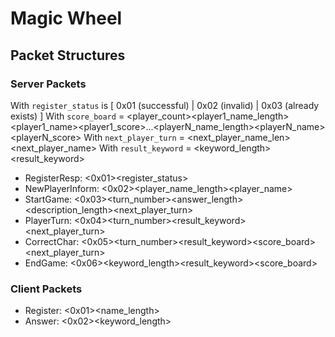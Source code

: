 # Magic Wheel

## Packet Structures

### Server Packets

With `register_status` is [ 0x01 (successful) | 0x02 (invalid) | 0x03 (already exists) ]
With `score_board` = <player_count><player1_name_length><player1_name><player1_score>...<playerN_name_length><playerN_name><playerN_score>
With `next_player_turn` = <next_player_name_len><next_player_name>
With `result_keyword` = <keyword_length><result_keyword>

- RegisterResp: <0x01><register_status>
- NewPlayerInform: <0x02><player_name_length><player_name>
- StartGame: <0x03><turn_number><answer_length><description_length><description><next_player_turn>
- PlayerTurn: <0x04><turn_number><result_keyword><next_player_turn>
- CorrectChar: <0x05><turn_number><result_keyword><score_board><next_player_turn>
- EndGame: <0x06><keyword_length><result_keyword><score_board>

### Client Packets

- Register: <0x01><name_length><name>
- Answer: <0x02><character><keyword_length><keyword>
